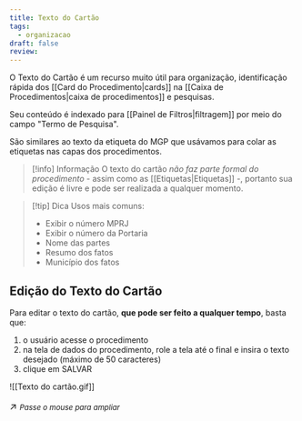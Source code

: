 ```yaml
---
title: Texto do Cartão
tags:
  - organizacao
draft: false
review:
---
```

O Texto do Cartão é um recurso muito útil para organização, identificação rápida dos [[Card do Procedimento|cards]] na [[Caixa de Procedimentos|caixa de procedimentos]] e pesquisas.

Seu conteúdo é indexado para [[Painel de Filtros|filtragem]] por meio do campo "Termo de Pesquisa".

São similares ao texto da etiqueta do MGP que usávamos para colar as etiquetas nas capas dos procedimentos.

> [!info] Informação
> O texto do cartão *não faz parte formal do procedimento* - assim como as [[Etiquetas|Etiquetas]] -, portanto sua edição é livre e pode ser realizada a qualquer momento.

> [!tip] Dica
> Usos mais comuns:
> - Exibir o número MPRJ
> - Exibir o número da Portaria
> - Nome das partes
> - Resumo dos fatos
> - Município dos fatos

## Edição do Texto do Cartão

Para editar o texto do cartão, **que pode ser feito a qualquer tempo**, basta que:
1. o usuário acesse o procedimento
2. na tela de dados do procedimento, role a tela até o final e insira o texto desejado (máximo de 50 caracteres) 
3. clique em SALVAR

![[Texto do cartão.gif]]<p style="font-size: 1.2em;">↗️ <em style="font-size: small;">Passe o mouse para ampliar</em></p>


